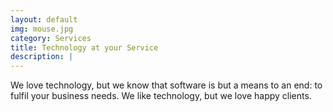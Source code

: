 ```yaml
---
layout: default
img: mouse.jpg
category: Services
title: Technology at your Service
description: |
---
```

We love technology, but we know that software is but a means to an end: to fulfil your business needs. We like technology, but we love happy clients.
